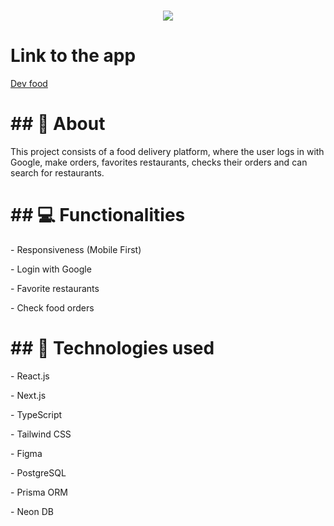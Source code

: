 <h1 align="center"><img src="https://ik.imagekit.io/4qca61gsh/devfood.png?updatedAt=1714924892566"></h1>

<h1>Link to the app</h1>

[Dev food](https://i-food.vercel.app/)



<h1>## 📗 About</h1>

<p>This project consists of a food delivery platform, where the user logs in with Google, make orders, favorites restaurants, checks their orders and can search for restaurants.</p>



<h1>## 💻 Functionalities</h1>

<p>- Responsiveness (Mobile First)</p>
<p>- Login with Google</p>
<p>- Favorite restaurants</p>
<p>- Check food orders</p>



<h1>## 🚀 Technologies used</h1>

<p>- React.js</p>
<p>- Next.js</p>
<p>- TypeScript</p>
<p>- Tailwind CSS</p>
<p>- Figma</p>
<p>- PostgreSQL</p>
<p>- Prisma ORM</p>
<p>- Neon DB</p>




 

